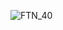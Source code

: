 ![FTN_40](https://github.com/dusvn/Data-models-in-smart-grids/assets/108755000/b86c8709-7c85-4717-b37e-4d1f928c26f1)

